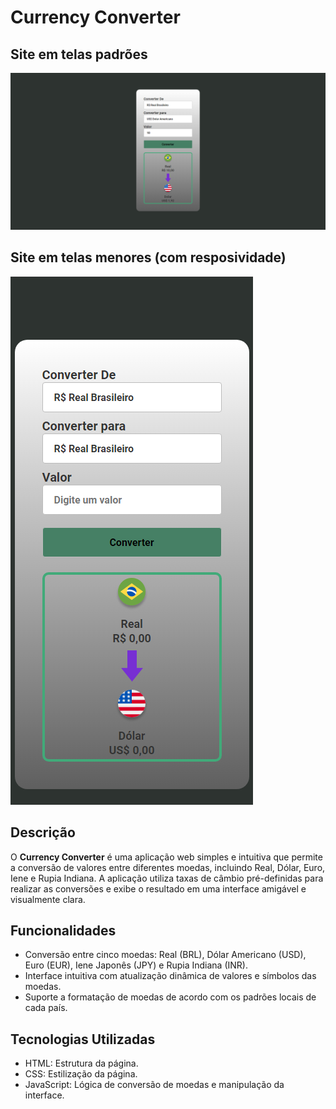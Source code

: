 # Currency Converter
## Site em telas padrões
![Captura de Tela](assets/printtelacheia.png)
## Site em telas menores (com resposividade)
![Captura de Tela](assets/printtelapequena.png)


## Descrição

O **Currency Converter** é uma aplicação web simples e intuitiva que permite a conversão de valores entre diferentes moedas, incluindo Real, Dólar, Euro, Iene e Rupia Indiana. A aplicação utiliza taxas de câmbio pré-definidas para realizar as conversões e exibe o resultado em uma interface amigável e visualmente clara.

## Funcionalidades

- Conversão entre cinco moedas: Real (BRL), Dólar Americano (USD), Euro (EUR), Iene Japonês (JPY) e Rupia Indiana (INR).
- Interface intuitiva com atualização dinâmica de valores e símbolos das moedas.
- Suporte a formatação de moedas de acordo com os padrões locais de cada país.

## Tecnologias Utilizadas

- HTML: Estrutura da página.
- CSS: Estilização da página.
- JavaScript: Lógica de conversão de moedas e manipulação da interface.
